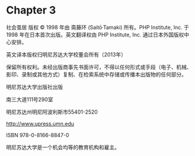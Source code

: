 # Chapter 3

社会茧居 版权 © 1998 年由 斋藤环 (Saitō·Tamaki) 所有。PHP Institute, Inc. 于 1998 年在日本首次出版。英文翻译权由 PHP Institute, Inc. 通过日本外国版权中心安排。

英文译本版权归明尼苏达大学校董会所有（2013年）

保留所有权利。未经出版商事先书面许可，不得以任何形式或手段（电子、机械、影印、录制或其他方式）复制、在检索系统中存储或传播本出版物的任何部分。

明尼苏达大学出版社出版

南三大道111号290室

明尼苏达州明尼阿波利斯市55401-2520

http://www.upress.umn.edu

ISBN 978-0-8166-8847-0

明尼苏达大学是一个机会均等的教育机构和雇主。

